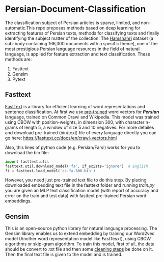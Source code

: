 # Persian-Document-Classification
The classification subject of Persian articles is sparse, limited, and non-automatic.This repo proposes methods based on deep learning for extracting features of Persian texts, methods for classifying texts and finally identifying the subject matter of the collection. The [Hamshahri](http://dataheart.ir/article/3487/%D9%85%D8%AC%D9%85%D9%88%D8%B9%D9%87-%D8%AF%D8%A7%D8%AF%D9%87--%DA%A9%D8%A7%D9%85%D9%84-%D9%87%D9%85%D8%B4%D9%87%D8%B1%DB%8C-%D9%86%D8%B3%D8%AE%D9%87-1-%D8%B4%D8%A7%D9%85%D9%84-166-%D9%87%D8%B2%D8%A7%D8%B1-%D8%B3%D9%86%D8%AF-%D8%AF%D8%B1-%D9%81%D8%B1%D9%85%D8%AA-%D8%A7%DA%A9%D8%B3%D9%84-%D9%88-csv) dataset (a sub-body containing 166,000 documents with a specific theme), one of the most prestigious Persian language resources in the field of natural language, is applied for feature extraction and text classification. These methods are:

1. Fasttext
2. Gensim
3. Pytext

## Fasttext
[FastText](https://github.com/facebookresearch/fastText/) is a library for efficient learning of word representations and sentence classification.
At first we use [pre-trained](https://fasttext.cc/docs/en/crawl-vectors.html) word vectors for ***Persian*** language, trained on Common Crawl and Wikipedia. This model was trained using CBOW with position-weights, in dimension 300, with character n-grams of length 5, a window of size 5 and 10 negatives.
For more detailes and download pre-trained (bin/text) file of every language directly you can go here: https://fasttext.cc/docs/en/crawl-vectors.html

Also, this lines of python code (e.g. Persian/Farsi) works for you to download the bin file:

```python
import fasttext.util
fasttext.util.download_model('fa', if_exists='ignore')  # English
ft = fasttext.load_model('cc.fa.300.bin')
```

However, you need just pre-trained text file to do this step.
By placing downloaded embedding text file in the fasttext folder and running _train.py_ you are given an MLP text classification model (with report of accuracy and error on the train and test data) with fasttext pre-trained Persian word embeddings.


## Gensim
This is an open-source python library for natural language processing. The Gensim library enables us to extend embedding by training our Word2vec model (Another word representation model like FastTesxt), using CBOW algorithms or skip-gram algorithm.
To train this model, first of all, the data should be convert to .txt file and then some [cleaning steps](https://github.com/Davari393/Persian-Document-Classification/tree/master/clean_data) be done on it. Then the final text file is given to the model and is trained. 






